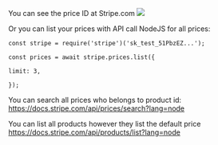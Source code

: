 
You can see the price ID at Stripe.com
![](https://i.imgur.com/RkL7BZX.png)

Or you can list your prices with API call
NodeJS for all prices:
```
const stripe = require('stripe')('sk_test_51PbzEZ...');

const prices = await stripe.prices.list({

limit: 3,

});
```

You can search all prices who belongs to product id:
https://docs.stripe.com/api/prices/search?lang=node

You can list all products however they list the default price
https://docs.stripe.com/api/products/list?lang=node